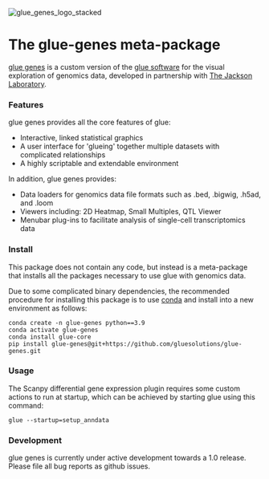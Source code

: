 ![glue_genes_logo_stacked](https://user-images.githubusercontent.com/3639698/137145077-2c2c9011-68bd-4770-9d58-494bf7632a33.png)


The glue-genes meta-package
===========================

[glue genes](https://github.com/gluesolutions/glue-genes) is a custom version of the [glue software](https://glueviz.org) for the 
visual exploration of genomics data, developed in partnership with [The Jackson Laboratory](https://jax.org).

### Features

glue genes provides all the core features of glue:

* Interactive, linked statistical graphics
* A user interface for 'glueing' together multiple datasets with complicated relationships
* A highly scriptable and extendable environment

In addition, glue genes provides:

* Data loaders for genomics data file formats such as .bed, .bigwig, .h5ad, and .loom
* Viewers including: 2D Heatmap, Small Multiples, QTL Viewer
* Menubar plug-ins to facilitate analysis of single-cell transcriptomics data

### Install

This package does not contain any code, but instead is a meta-package that 
installs all the packages necessary to use glue with genomics data. 

Due to some complicated binary dependencies, the recommended procedure for 
installing this package is to use [conda](https://www.anaconda.com) and install into a new environment as follows:

```
conda create -n glue-genes python==3.9
conda activate glue-genes
conda install glue-core
pip install glue-genes@git+https://github.com/gluesolutions/glue-genes.git
```

### Usage

The Scanpy differential gene expression plugin requires some custom actions to run at startup, which can be achieved by starting glue using this command:

`glue --startup=setup_anndata`


### Development

glue genes is currently under active development towards a 1.0 release. Please file all bug reports as github issues. 
